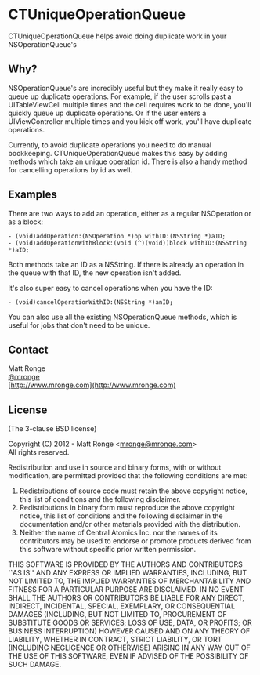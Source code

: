 # CTUniqueOperationQueue

CTUniqueOperationQueue helps avoid doing duplicate work in your NSOperationQueue's

## Why?

NSOperationQueue's are incredibly useful but they make it really easy to queue up duplicate operations. For example, if the user scrolls past a UITableViewCell multiple times and the cell requires work to be done, you'll quickly queue up duplicate operations. Or if the user enters a UIViewController multiple times and you kick off work, you'll have duplicate operations.

Currently, to avoid duplicate operations you need to do manual bookkeeping. CTUniqueOperationQueue makes this easy by adding methods which take an unique operation id. There is also a handy method for cancelling operations by id as well.

## Examples

There are two ways to add an operation, either as a regular NSOperation or as a block:

```objc
- (void)addOperation:(NSOperation *)op withID:(NSString *)aID;
- (void)addOperationWithBlock:(void (^)(void))block withID:(NSString *)aID;
```

Both methods take an ID as a NSString. If there is already an operation in the queue with that ID, the new operation isn't added.

It's also super easy to cancel operations when you have the ID:

```objc
- (void)cancelOperationWithID:(NSString *)anID;
```

You can also use all the existing NSOperationQueue methods, which is useful for jobs that don't need to be unique.

## Contact

Matt Ronge  
[@mronge](http://www.twitter.com/mronge)  
[http://www.mronge.com](http://www.mronge.com)

## License

(The 3-clause BSD license)

Copyright (C) 2012 - Matt Ronge &lt;mronge@mronge.com&gt;  
All rights reserved.

Redistribution and use in source and binary forms, with or without
modification, are permitted provided that the following conditions
are met:

1. Redistributions of source code must retain the above copyright
   notice, this list of conditions and the following disclaimer.
2. Redistributions in binary form must reproduce the above copyright
   notice, this list of conditions and the following disclaimer in the
   documentation and/or other materials provided with the distribution.
3. Neither the name of Central Atomics Inc. nor the names of its
   contributors may be used to endorse or promote products derived
   from this software without specific prior written permission.

THIS SOFTWARE IS PROVIDED BY THE AUTHORS AND CONTRIBUTORS ``AS IS'' AND
ANY EXPRESS OR IMPLIED WARRANTIES, INCLUDING, BUT NOT LIMITED TO, THE
IMPLIED WARRANTIES OF MERCHANTABILITY AND FITNESS FOR A PARTICULAR PURPOSE
ARE DISCLAIMED.  IN NO EVENT SHALL THE AUTHORS OR CONTRIBUTORS BE LIABLE
FOR ANY DIRECT, INDIRECT, INCIDENTAL, SPECIAL, EXEMPLARY, OR CONSEQUENTIAL
DAMAGES (INCLUDING, BUT NOT LIMITED TO, PROCUREMENT OF SUBSTITUTE GOODS
OR SERVICES; LOSS OF USE, DATA, OR PROFITS; OR BUSINESS INTERRUPTION)
HOWEVER CAUSED AND ON ANY THEORY OF LIABILITY, WHETHER IN CONTRACT, STRICT
LIABILITY, OR TORT (INCLUDING NEGLIGENCE OR OTHERWISE) ARISING IN ANY WAY
OUT OF THE USE OF THIS SOFTWARE, EVEN IF ADVISED OF THE POSSIBILITY OF
SUCH DAMAGE.



